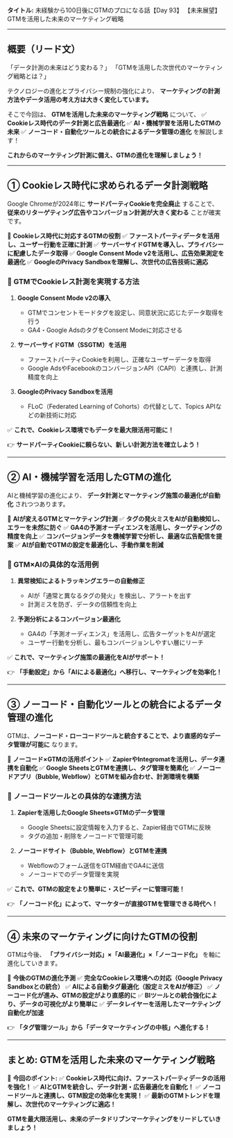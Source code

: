 **タイトル:**
未経験から100日後にGTMのプロになる話【Day 93】
【未来展望】GTMを活用した未来のマーケティング戦略

---

## **概要（リード文）**

「データ計測の未来はどう変わる？」
「GTMを活用した次世代のマーケティング戦略とは？」

テクノロジーの進化とプライバシー規制の強化により、
**マーケティングの計測方法やデータ活用の考え方は大きく変化しています。**

そこで今回は、 **GTMを活用した未来のマーケティング戦略** について、
✅ **Cookieレス時代のデータ計測と広告最適化**
✅ **AI・機械学習を活用したGTMの未来**
✅ **ノーコード・自動化ツールとの統合によるデータ管理の進化**
を解説します！

**これからのマーケティング計測に備え、GTMの進化を理解しましょう！**

---

## **① Cookieレス時代に求められるデータ計測戦略**

Google Chromeが2024年に **サードパーティCookieを完全廃止** することで、
**従来のリターゲティング広告やコンバージョン計測が大きく変わる** ことが確実です。

📌 **Cookieレス時代に対応するGTMの役割**
✅ **ファーストパーティデータを活用し、ユーザー行動を正確に計測**
✅ **サーバーサイドGTMを導入し、プライバシーに配慮したデータ取得**
✅ **Google Consent Mode v2を活用し、広告効果測定を最適化**
✅ **GoogleのPrivacy Sandboxを理解し、次世代の広告技術に適応**

### **🔹 GTMでCookieレス計測を実現する方法**

1. **Google Consent Mode v2の導入**
   - GTMでコンセントモードタグを設定し、同意状況に応じたデータ取得を行う
   - GA4・Google AdsのタグをConsent Modeに対応させる

2. **サーバーサイドGTM（SSGTM）を活用**
   - ファーストパーティCookieを利用し、正確なユーザーデータを取得
   - Google AdsやFacebookのコンバージョンAPI（CAPI）と連携し、計測精度を向上

3. **GoogleのPrivacy Sandboxを活用**
   - FLoC（Federated Learning of Cohorts）の代替として、Topics APIなどの新技術に対応

✅ **これで、Cookieレス環境でもデータを最大限活用可能に！**

👉 **サードパーティCookieに頼らない、新しい計測方法を確立しよう！**

---

## **② AI・機械学習を活用したGTMの進化**

AIと機械学習の進化により、
**データ計測とマーケティング施策の最適化が自動化** されつつあります。

📌 **AIが変えるGTMとマーケティング計測**
✅ **タグの発火ミスをAIが自動検知し、エラーを未然に防ぐ**
✅ **GA4の予測オーディエンスを活用し、ターゲティングの精度を向上**
✅ **コンバージョンデータを機械学習で分析し、最適な広告配信を提案**
✅ **AIが自動でGTMの設定を最適化し、手動作業を削減**

### **🔹 GTM×AIの具体的な活用例**

1. **異常検知によるトラッキングエラーの自動修正**
   - AIが「通常と異なるタグの発火」を検出し、アラートを出す
   - 計測ミスを防ぎ、データの信頼性を向上

2. **予測分析によるコンバージョン最適化**
   - GA4の「予測オーディエンス」を活用し、広告ターゲットをAIが選定
   - ユーザー行動を分析し、最もコンバージョンしやすい層にリーチ

✅ **これで、マーケティング施策の最適化をAIがサポート！**

👉 **「手動設定」から「AIによる最適化」へ移行し、マーケティングを効率化！**

---

## **③ ノーコード・自動化ツールとの統合によるデータ管理の進化**

GTMは、**ノーコード・ローコードツールと統合することで、より直感的なデータ管理が可能に** なります。

📌 **ノーコード×GTMの活用ポイント**
✅ **ZapierやIntegromatを活用し、データ連携を自動化**
✅ **Google SheetsとGTMを連携し、タグ管理を簡素化**
✅ **ノーコードアプリ（Bubble, Webflow）とGTMを組み合わせ、計測環境を構築**

### **🔹 ノーコードツールとの具体的な連携方法**

1. **Zapierを活用したGoogle Sheets×GTMのデータ管理**
   - Google Sheetsに設定情報を入力すると、Zapier経由でGTMに反映
   - タグの追加・削除をノーコードで管理可能

2. **ノーコードサイト（Bubble, Webflow）とGTMを連携**
   - Webflowのフォーム送信をGTM経由でGA4に送信
   - ノーコードでのデータ管理を実現

✅ **これで、GTMの設定をより簡単に・スピーディーに管理可能！**

👉 **「ノーコード化」によって、マーケターが直接GTMを管理できる時代へ！**

---

## **④ 未来のマーケティングに向けたGTMの役割**

GTMは今後、
**「プライバシー対応」×「AI最適化」×「ノーコード化」** を軸に進化していきます。

📌 **今後のGTMの進化予測**
✅ **完全なCookieレス環境への対応（Google Privacy Sandboxとの統合）**
✅ **AIによる自動タグ最適化（設定ミスをAIが修正）**
✅ **ノーコード化が進み、GTMの設定がより直感的に**
✅ **BIツールとの統合強化により、データの可視化がより簡単に**
✅ **データレイヤーを活用したマーケティング自動化が加速**

👉 **「タグ管理ツール」から「データマーケティングの中核」へ進化する！**

---

## **まとめ: GTMを活用した未来のマーケティング戦略**

📌 **今回のポイント:**
✅ **Cookieレス時代に向け、ファーストパーティデータの活用を強化！**
✅ **AIとGTMを統合し、データ計測・広告最適化を自動化！**
✅ **ノーコードツールと連携し、GTM設定の効率化を実現！**
✅ **最新のGTMトレンドを理解し、次世代のマーケティングに適応！**

**GTMを最大限活用し、未来のデータドリブンマーケティングをリードしていきましょう！**
